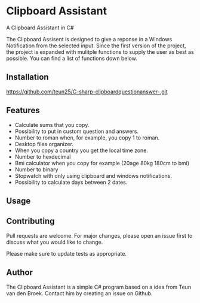 # Clipboard Assistant

A Clipboard Assistant in C#

The Clipboard Assisent is designed to give a reponse in a Windows Notification from the selected input. 
Since the first version of the project, the project is expanded with mulitple functions to 
supply the user as best as possible. You can find a list of functions down below. 

## Installation

https://github.com/teun25/C-sharp-clipboardquestionanswer-.git

## Features
* Calculate sums that you copy.
* Possibility to put in custom question and answers.
* Number to roman when, for example, you copy 1 to roman.
* Desktop files organizer.
* When you copy a country you get the local time zone.
* Number to hexdecimal 
* Bmi calculator when you copy for example (20age 80kg 180cm to bmi)
* Number to binary 
* Stopwatch with only using clipboard and windows notifications.
* Possibility to calculate days between 2 dates.

## Usage



## Contributing
Pull requests are welcome. For major changes, please open an issue first to discuss what you would like to change.

Please make sure to update tests as appropriate.

## Author
The Clipboard Assistant is a simple C# program based on a idea from Teun van den Broek. Contact him by creating an issue on Github. 
